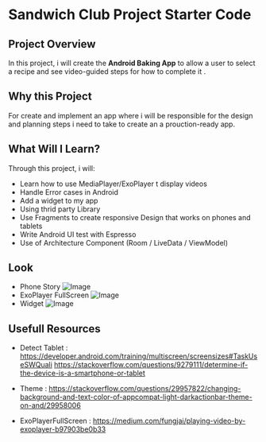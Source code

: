 # Sandwich Club Project Starter Code

## Project Overview
In this project, i will create the **Android Baking App** to
allow a user to select a recipe and see video-guided steps for how to complete it .

## Why this Project

For create and implement an app where i will be responsible for the design and
planning steps i need to take to create an a prouction-ready app.

## What Will I Learn?
Through this project, i will:
- Learn how to use MediaPlayer/ExoPlayer t display videos
- Handle Error cases in Android
- Add a widget to my app
- Using thrid party Library
- Use Fragments to create responsive Design that works on phones and tablets
- Write Android UI test with Espresso
- Use of Architecture Component (Room / LiveData / ViewModel)

## Look
- Phone Story
![Image](https://github.com/skittles31/BakingApp/blob/master/phone_story_1.png)
- ExoPlayer FullScreen
![Image](https://github.com/skittles31/BakingApp/blob/master/full_screen_story.png)
- Widget
![Image](https://github.com/skittles31/BakingApp/blob/master/widget_story.png)

## Usefull Resources
 - Detect Tablet : 
 https://developer.android.com/training/multiscreen/screensizes#TaskUseSWQuali
 https://stackoverflow.com/questions/9279111/determine-if-the-device-is-a-smartphone-or-tablet

- Theme : 
https://stackoverflow.com/questions/29957822/changing-background-and-text-color-of-appcompat-light-darkactionbar-theme-on-and/29958006

- ExoPlayerFullScreen :
https://medium.com/fungjai/playing-video-by-exoplayer-b97903be0b33
